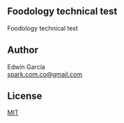 ## Foodology technical test

Foodology technical test

## Author

Edwin García  
spark.com.co@gmail.com

## License

[MIT](./LICENSE)
